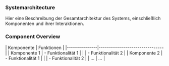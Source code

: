 ### Systemarchitecture 
Hier eine Beschreibung der Gesamtarchitektur des Systems, einschließlich Komponenten und ihrer Interaktionen.  
### Component Overview 
| Komponente    | Funktionen                     | |---------------|--------------------------------| | Komponente 1  | - Funktionalität 1             | |               | - Funktionalität 2             | | Komponente 2  | - Funktionalität 1             | |               | - Funktionalität 2             | | ...           | ...                            |  